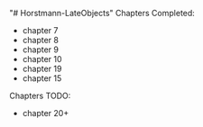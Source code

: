 "# Horstmann-LateObjects"
Chapters Completed:
- chapter 7
- chapter 8
- chapter 9
- chapter 10
- chapter 19
- chapter 15

Chapters TODO:
- chapter 20+

